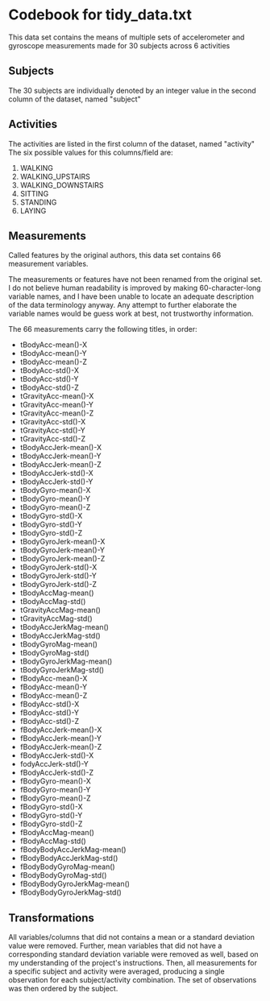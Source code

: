 # Codebook for tidy_data.txt

This data set contains the means of multiple sets of accelerometer and gyroscope measurements made for 30 subjects across 6 activities

## Subjects

The 30 subjects are individually denoted by an integer value in the second column of the dataset, named "subject"

## Activities

The activities are listed in the first column of the dataset, named "activity"
The six possible values for this columns/field are:

1. WALKING
2. WALKING_UPSTAIRS
3. WALKING_DOWNSTAIRS
4. SITTING
5. STANDING          
6. LAYING   

## Measurements

Called features by the original authors, this data set contains 66 measurement variables.

The measurements or features have not been renamed from the original set.  I do not believe human readability is improved by making 60-character-long variable names, and I have been unable to locate an adequate description of the data terminology anyway. Any attempt to further elaborate the variable names would be guess work at best, not trustworthy information.

The 66 measurements carry the following titles, in order:

* tBodyAcc-mean()-X          
* tBodyAcc-mean()-Y           
* tBodyAcc-mean()-Z
* tBodyAcc-std()-X
* tBodyAcc-std()-Y
* tBodyAcc-std()-Z
* tGravityAcc-mean()-X
* tGravityAcc-mean()-Y
* tGravityAcc-mean()-Z 
* tGravityAcc-std()-X
* tGravityAcc-std()-Y 
* tGravityAcc-std()-Z 
* tBodyAccJerk-mean()-X 
* tBodyAccJerk-mean()-Y     
* tBodyAccJerk-mean()-Z     
* tBodyAccJerk-std()-X     
* tBodyAccJerk-std()-Y       
* tBodyGyro-mean()-X         
* tBodyGyro-mean()-Y       
* tBodyGyro-mean()-Z       
* tBodyGyro-std()-X     
* tBodyGyro-std()-Y     
* tBodyGyro-std()-Z      
* tBodyGyroJerk-mean()-X   
* tBodyGyroJerk-mean()-Y    
* tBodyGyroJerk-mean()-Z      
* tBodyGyroJerk-std()-X    
* tBodyGyroJerk-std()-Y    
* tBodyGyroJerk-std()-Z   
* tBodyAccMag-mean()      
* tBodyAccMag-std()       
* tGravityAccMag-mean()     
* tGravityAccMag-std()     
* tBodyAccJerkMag-mean()   
* tBodyAccJerkMag-std()     
* tBodyGyroMag-mean()      
* tBodyGyroMag-std()       
* tBodyGyroJerkMag-mean()  
* tBodyGyroJerkMag-std()   
* fBodyAcc-mean()-X       
* fBodyAcc-mean()-Y       
* fBodyAcc-mean()-Z       
* fBodyAcc-std()-X          
* fBodyAcc-std()-Y          
* fBodyAcc-std()-Z         
* fBodyAccJerk-mean()-X       
* fBodyAccJerk-mean()-Y      
* fBodyAccJerk-mean()-Z      
* fBodyAccJerk-std()-X        
* fodyAccJerk-std()-Y       
* fBodyAccJerk-std()-Z       
* fBodyGyro-mean()-X         
* fBodyGyro-mean()-Y        
* fBodyGyro-mean()-Z       
* fBodyGyro-std()-X          
* fBodyGyro-std()-Y           
* fBodyGyro-std()-Z          
* fBodyAccMag-mean()         
* fBodyAccMag-std()          
* fBodyBodyAccJerkMag-mean()
* fBodyBodyAccJerkMag-std()   
* fBodyBodyGyroMag-mean()    
* fBodyBodyGyroMag-std()     
* fBodyBodyGyroJerkMag-mean() 
* fBodyBodyGyroJerkMag-std()

## Transformations
All variables/columns that did not contains a mean or a standard deviation value were removed.  Further, mean variables that did not have a corresponding standard deviation variable were removed as well, based on my understanding of the project's instructions.  Then, all measurements for a specific subject and activity were averaged, producing a single observation for each subject/activity combination.  The set of observations was then ordered by the subject.
